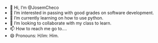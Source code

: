 - 👋 Hi, I’m @JosemCheco
- 👀 I’m interested in passing  with good grades on software development.
- 🌱 I’m currently learning on how to use python.
- 💞️ I’m looking to collaborate with my class to learn.
- 📫 How to reach me go to....
- 😄 Pronouns: H/im: Him.

<!---
JosemCheco/JosemCheco is a ✨ special ✨ repository because its `README.md` (this file) appears on your GitHub profile.
You can click the Preview link to take a look at your changes.
--->
